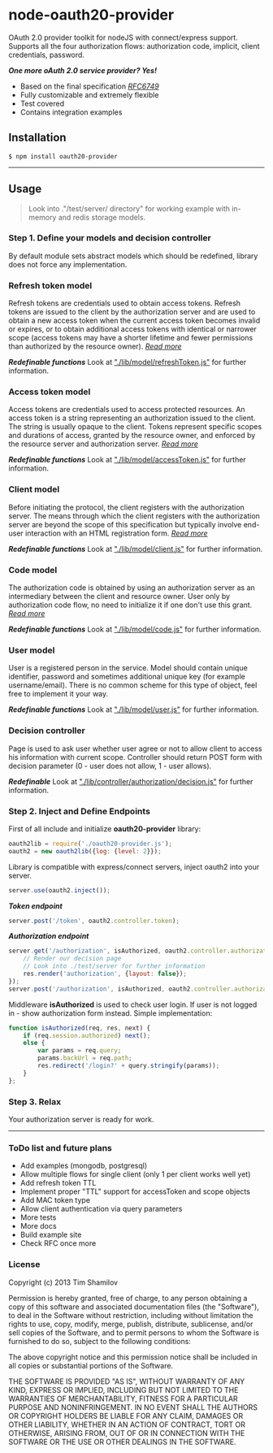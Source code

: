 node-oauth20-provider
==================

OAuth 2.0 provider toolkit for nodeJS with connect/express support. Supports all the four authorization flows: authorization code, implicit, client credentials, password.

___One more oAuth 2.0 service provider? Yes!___

- Based on the final specification *[RFC6749](http://tools.ietf.org/html/rfc6749 "The OAuth 2.0 Authorization Framework Specification")*
- Fully customizable and extremely flexible
- Test covered
- Contains integration examples

## Installation ##

    $ npm install oauth20-provider

---------------------------------------

## Usage ##

> Look into ."/test/server/ directory" for working example with in-memory and redis storage models.

### Step 1. Define your models and decision controller ###

By default module sets abstract models which should be redefined, library does not force any implementation.

### Refresh token model ###

Refresh tokens are credentials used to obtain access tokens.  Refresh tokens are issued to the client by the authorization server and are used to obtain a new access token when the current access token becomes invalid or expires, or to obtain additional access tokens with identical or narrower scope (access tokens may have a shorter lifetime and fewer permissions than authorized by the resource owner). *[Read more](http://tools.ietf.org/html/rfc6749#section-1.5)*

___Redefinable functions___
Look at ["./lib/model/refreshToken.js"](./lib/model/refreshToken.js) for further information.


### Access token model ###

Access tokens are credentials used to access protected resources.  An access token is a string representing an authorization issued to the client.  The string is usually opaque to the client.  Tokens represent specific scopes and durations of access, granted by the resource owner, and enforced by the resource server and authorization server. *[Read more](http://tools.ietf.org/html/rfc6749#section-1.4)*

___Redefinable functions___
Look at ["./lib/model/accessToken.js"](./lib/model/accessToken.js) for further information.

### Client model ###

Before initiating the protocol, the client registers with the authorization server.  The means through which the client registers with the authorization server are beyond the scope of this specification but typically involve end-user interaction with an HTML registration form. *[Read more](http://tools.ietf.org/html/rfc6749#section-2)*

___Redefinable functions___
Look at ["./lib/model/client.js"](./lib/model/client.js) for further information.

### Code model ###

The authorization code is obtained by using an authorization server as an intermediary between the client and resource owner. User only by authorization code flow, no need to initialize it if one don't use this grant. *[Read more](http://tools.ietf.org/html/rfc6749#section-1.3.1)*

___Redefinable functions___
Look at ["./lib/model/code.js"](./lib/model/code.js) for further information.

### User model ###

User is a registered person in the service. Model should contain unique identifier, password and sometimes additional unique key (for example username/email). There is no common scheme for this type of object, feel free to implement it your way.

___Redefinable functions___
Look at ["./lib/model/user.js"](./lib/model/user.js) for further information.

### Decision controller ###

Page is used to ask user whether user agree or not to allow client to access his information with current scope. Controller should return POST form with decision parameter (0 - user does not allow, 1 - user allows).

___Redefinable___
Look at ["./lib/controller/authorization/decision.js"](./lib/controller/authorization/decision.js) for further information.

### Step 2. Inject and Define Endpoints ###

First of all include and initialize **oauth20-provider** library:
```js
oauth2lib = require('./oauth20-provider.js');
oauth2 = new oauth2lib({log: {level: 2}});
```

Library is compatible with express/connect servers, inject oauth2 into your server.
```js
server.use(oauth2.inject());
```

___Token endpoint___

```js
server.post('/token', oauth2.controller.token);
```

___Authorization endpoint___

```js
server.get('/authorization', isAuthorized, oauth2.controller.authorization, function(req, res) {
    // Render our decision page
    // Look into ./test/server for further information
    res.render('authorization', {layout: false});
});
server.post('/authorization', isAuthorized, oauth2.controller.authorization);
```

Middleware **isAuthorized** is used to check user login. If user is not logged in - show authorization form instead. Simple implementation:

```js
function isAuthorized(req, res, next) {
    if (req.session.authorized) next();
    else {
        var params = req.query;
        params.backUrl = req.path;
        res.redirect('/login?' + query.stringify(params));
    }
};
```

### Step 3. Relax ###

Your authorization server is ready for work.

---------------------------------------

### ToDo list and future plans ###

- Add examples (mongodb, postgresql)
- Allow multiple flows for single client (only 1 per client works well yet)
- Add refresh token TTL
- Implement proper "TTL" support for accessToken and scope objects
- Add MAC token type
- Allow client authentication via query parameters
- More tests
- More docs
- Build example site
- Check RFC once more

### License ###

Copyright (c) 2013 Tim Shamilov

Permission is hereby granted, free of charge, to any person obtaining a copy of this software and associated documentation files (the "Software"), to deal in the Software without restriction, including without limitation the rights to use, copy, modify, merge, publish, distribute, sublicense, and/or sell copies of the Software, and to permit persons to whom the Software is furnished to do so, subject to the following conditions:

The above copyright notice and this permission notice shall be included in all copies or substantial portions of the Software.

THE SOFTWARE IS PROVIDED "AS IS", WITHOUT WARRANTY OF ANY KIND, EXPRESS OR IMPLIED, INCLUDING BUT NOT LIMITED TO THE WARRANTIES OF MERCHANTABILITY, FITNESS FOR A PARTICULAR PURPOSE AND NONINFRINGEMENT. IN NO EVENT SHALL THE AUTHORS OR COPYRIGHT HOLDERS BE LIABLE FOR ANY CLAIM, DAMAGES OR OTHER LIABILITY, WHETHER IN AN ACTION OF CONTRACT, TORT OR OTHERWISE, ARISING FROM, OUT OF OR IN CONNECTION WITH THE SOFTWARE OR THE USE OR OTHER DEALINGS IN THE SOFTWARE.
